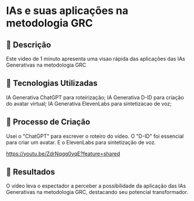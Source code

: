 # IAs e suas aplicações na metodologia GRC 

## 📒 Descrição
Este video de 1 minuto apresenta uma visao rápida das aplicações das IAs Generativas na metodologia GRC

## 🤖 Tecnologias Utilizadas
IA Generativa ChatGPT para roteirização;
IA Generativa D-ID para criação do avatar virtual;
IA Generativa ElevenLabs para sintetizacao de voz;

## 🧐 Processo de Criação
Usei o "ChatGPT" para escrever o roteiro do vídeo. O "D-ID" foi essencial para criar um avatar. E o ElevenLabs para sintetização de voz.

https://youtu.be/ZdrNqgg0yqE?feature=shared

## 🚀 Resultados
O vídeo leva o espectador a perceber a possibilidade da aplicação das IAs Generativas na metodologia GRC, destacando seu potencial transformador.
